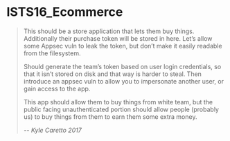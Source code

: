 # ISTS16_Ecommerce

>This should be a store application that lets them buy things. Additionally their purchase token will be stored in here. Let’s allow some Appsec vuln to leak the token, but don’t make it easily readable from the filesystem.
>
>Should generate the team’s token based on user login credentials, so that it isn’t stored on disk and that way is harder to steal. Then introduce an appsec vuln to allow you to impersonate another user, or gain access to the app.
>
>This app should allow them to buy things from white team, but the public facing unauthenticated portion should allow people (probably us) to buy things from them to earn them some extra money.
>
> -- *Kyle Caretto 2017*
